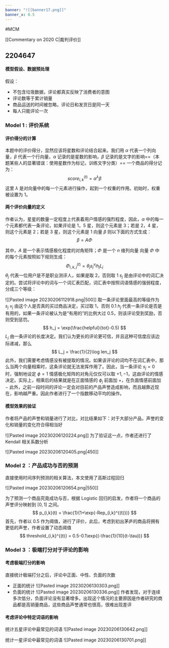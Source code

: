 ```yaml
---
banner: "![[banner17.png]]"
banner_x: 0.5
---
```

#MCM 

[[Commentary on 2020 C|裁判评价]]


## 2204647
#### 模型假设、数据预处理
假设：
- 不包含垃圾数据，评论都真实反映了消费者的意图
- 评论数等于累计销量
- 商品运送的时间被忽略，评论日和发货日是同一天
- 每人只能评论一次

### Model 1 : 评价系统
#### 评价得分的计算
本题中的评价得分，显然应该将星数和评论结合起来。我们用 $\alpha$ 代表一个列向量，$\beta$ 代表一个行向量，$\alpha$ 记录的是星数的影响，$\beta$ 记录的是文字的影响==（本题某些人的显著错误：使用星数作为标记，训练文字分类）== 一个商品的得分记为：
$$
score_{i,k}^{(t)} = \alpha^\lambda \beta 
$$
这里 $\lambda$ 是对向量中的每一个元素进行操作，起到一个权重的作用。初始时，权重被设置为 1。

#### 两个评价向量的定义
作者认为，星星的数量一定程度上代表着用户情感的强烈程度，因此，$\alpha$ 中的每一个元素都代表一条评论，如果评论是 1，5 星，则这个元素是 3；若是 2，4 星，则这个元素是 2；若是 3 星，则这个元素是 1
向量 $\beta$ 则以下面的方式生成：
$$
\beta = A\Phi 
$$

其中，$A$ 是一个表示情感极化程度的对角矩阵；$\Phi$ 是一个 $n$ 维列向量
向量 $\Phi$ 中的每个元素按照如下规则生成：
$$
\Phi_{i,k,j}^{(t)} = \theta_j s_j^{v_j}h_jL_j 
$$
$\theta_j$ 代表一位用户是不是职业测评人，如果是取 2，否则取 1
$s_j$ 是由评论中的词汇决定的。尝试将评论中的词与一个词汇表匹配，词汇表中按照词语情感的强弱程度，分成三个等级：

![[Pasted image 20230206112918.png|500]]
取一条评论里面最高的等级作为 $s_j$
$v_j$ 由这个人是否真的买过商品决定，买过取 1，否则 0.1
$h_j$ 代表一条评论是否是有用的，如果一条评论被认为是“有用的”的比例大过 0.5，则该评论受到奖励，否则受到惩罚。
$$
h_j = \exp(\frac{helpful}{tot}-0.5)
$$
$L_j$ 由一条评论的长度决定。我们认为更长的评论更可信，并且这种可信度应该边际递减，那么
$$
L_j = \frac{1}{2}\log len_j
$$
此外，我们需要考虑情感没有被提取的情况。如果该评论的词均不在词汇表中，那么当两个向量相乘时，这条评论就无法发挥作用了。因此，当一条评论 $s_j=0$ 时，强制地设定 $\phi=1$
情感极化矩阵的对角元仅仅可以取 $+1,-1$，这由评论的情感决定。实际上，相乘后的结果就是在正面情感的 $\phi_j$ 前面加 $+$，在负面情感前面加 $-$
此外，之前一段时间的评论一定会对目前的产品声誉造成影响，而且越靠近现在，影响越严重。因此作者进行了一个指数移动平均的操作。


#### 模型效果的验证
作者将产品的声誉和销量进行了对比，对比结果如下：对于大部分产品，声誉的变化和销量的变化符合得相当好

![[Pasted image 20230206120224.png]]
为了验证这一点，作者还进行了 Kendall 相关系数分析

![[Pasted image 20230206120405.png|450]]


### Model 2 ：产品成功与否的预测

直接使用时间序列预测的相关算法，本文使用了高斯过程回归

![[Pasted image 20230206120654.png|550]]

为了预测一个商品究竟成功与否，根据 Logistic 回归的启发，作者将一个商品的声誉评分映射到 $[0,1]$ 之间。
$$
p_{i,k}(t) = \frac{1}{1+\exp(-Rep_{i,k}^{(t)})}
$$
首先，作者以 0.5 作为阈值，进行了评价，此后，考虑到初出茅庐的商品将拥有更低的声誉，作者设置了动态阈值
$$
	threshold_{i,k}^{(t)} = 0.5-0.1\exp{(-\frac{1}{10}(t-\tau))}
$$

### Model 3 ：极端打分对于评论的影响
#### 考虑极端打分的影响
直接统计极端打分之后，评论中正面、中性、负面的次数
- 正面的统计 ![[Pasted image 20230206130303.png]]
- 负面的统计 ![[Pasted image 20230206130336.png]]
作者发现，对于连续多次低分，负面评论没有显著增多。出现这个情况的主要原因是作者研究的商品都是高销量商品，这些商品声誉通常也很高，很难出现差评

#### 考虑评论中特定词语的影响
统计五星评论中最常见的词语
![[Pasted image 20230206130642.png]]

统计一星评论中最常见的词语
![[Pasted image 20230206130701.png]]


